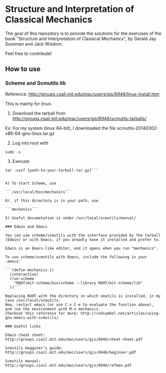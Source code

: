 # Structure and Interpretation of Classical Mechanics

The goal of this repository is to provide the solutions for the exercises of the book "Structure and Interpretation of Classical Mechanics", by Gerald Jay Sussman and Jack Wisdom. 

Feel free to contribute!

## How to use

### Scheme and Scmutils lib

Reference: http://groups.csail.mit.edu/mac/users/gjs/6946/linux-install.htm

This is mainly for linux.

1) Download the tarball from http://groups.csail.mit.edu/mac/users/gjs/6946/scmutils-tarballs/

Ex: For my system (linux 64-bit), I downloaded the file scmutils-20140302-x86-64-gnu-linux.tar.gz

2) Log into root with

``` sudo -s ```

3) Execute:

```cd /usr/local 
tar -xvzf [path-to-your-tarball.tar.gz]```


4) To start Scheme, use 

```/usr/local/bin/mechanics```

Or, if this directory is in your path, use 

```mechanics```

5) Useful documetation is under /usr/local/scmutils/manual/

### Edwin and Emacs

You can use scheme/scmutils with the interface provided by the tarball (Edwin) or with Emacs, if you areadly have it installed and prefer to.

Edwin is an Emacs-like editor, and it opens when you run "mechanics".

To use scheme/scmutils with Emacs, include the following in your .emacs:

```(defun mechanics ()
  (interactive)
  (run-scheme 
    "ROOT/mit-scheme/bin/scheme --library ROOT/mit-scheme/lib"
  ))```

Replacing ROOT with the directory in which smutils is installed, in my case /usr/local/scmutils.
Now, restart emacs (or use C-x C-e to evaluate the function above), and run the environment with M-x mechanics.
Checkout this reference for more: http://redsymbol.net/articles/using-gnu-emacs-with-scmutils/ 

### Useful links

Edwin cheat sheet: http://groups.csail.mit.edu/mac/users/gjs/6946/cheat-sheet.pdf

Scmutils begginer's guide: http://groups.csail.mit.edu/mac/users/gjs/6946/beginner.pdf

Scmutils manual: http://groups.csail.mit.edu/mac/users/gjs/6946/refman.pdf



